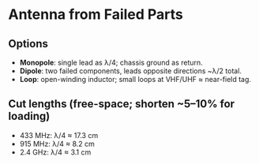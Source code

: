 # Antenna from Failed Parts

## Options
- **Monopole**: single lead as λ/4; chassis ground as return.
- **Dipole**: two failed components, leads opposite directions ~λ/2 total.
- **Loop**: open-winding inductor; small loops at VHF/UHF ≈ near-field tag.

## Cut lengths (free-space; shorten ~5–10% for loading)
- 433 MHz: λ/4 ≈ 17.3 cm
- 915 MHz: λ/4 ≈ 8.2 cm
- 2.4 GHz: λ/4 ≈ 3.1 cm
